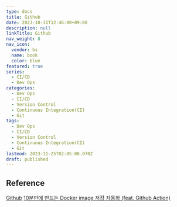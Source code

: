```yaml
---
type: docs
title: Github
date: 2023-10-31T12:46:00+09:00
description: null
linkTitle: Github
nav_weight: 8
nav_icon:
  vendor: bs
  name: book
  color: blue
featured: true
series:
  - CI/CD
  - Dev Ops
categories:
  - Dev Ops
  - CI/CD
  - Version Control
  - Continuous Integration(CI)
  - Git
tags:
  - Dev Ops
  - CI/CD
  - Version Control
  - Continuous Integration(CI)
  - Git
lastmod: 2023-11-25T02:05:08.070Z
draft: published
---
```


## Reference

[Github](https://git-scm.com/book/ko/v2/GitHub-%EA%B3%84%EC%A0%95-%EB%A7%8C%EB%93%A4%EA%B3%A0-%EC%84%A4%EC%A0%95%ED%95%98%EA%B8%B0)
[10분만에 만드는 Docker image 저장 자동화 (feat. Github Action)](https://devocean.sk.com/search/techBoardDetail.do?ID=163350&boardType=)
